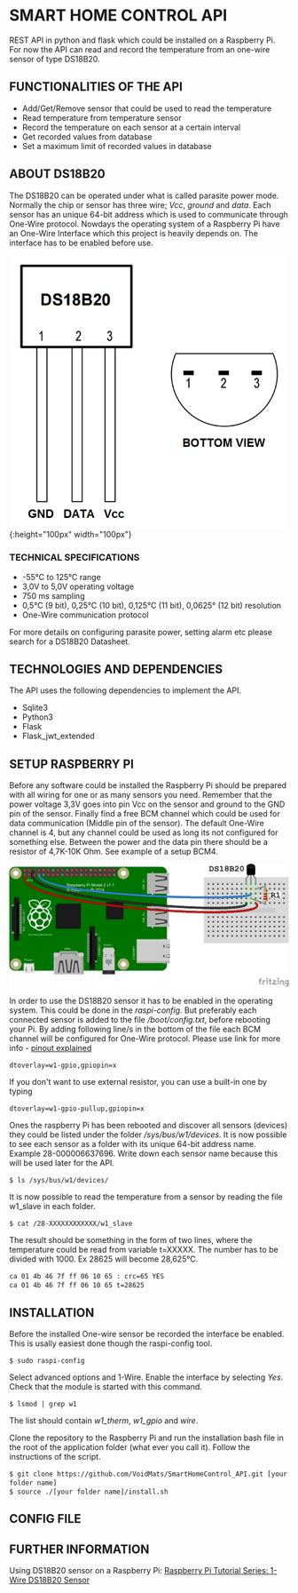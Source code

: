 # SMART HOME CONTROL API
REST API in python and flask which could be installed on a Raspberry Pi. For now the API can read and record the temperature from an one-wire sensor of type DS18B20. 

## FUNCTIONALITIES OF THE API
- Add/Get/Remove sensor that could be used to read the temperature
- Read temperature from temperature sensor
- Record the temperature on each sensor at a certain interval
- Get recorded values from database
- Set a maximum limit of recorded values in database

## ABOUT DS18B20
The DS18B20 can be operated under what is called parasite power mode. Normally the chip or sensor has three wire; _Vcc_, _ground_ and _data_. Each sensor has an unique 64-bit address which is used to communicate through One-Wire protocol. Nowdays the operating system of a Raspberry Pi have an One-Wire Interface which this project is heavily depends on. The interface has to be enabled before use.

![DS18B20 pinout](./images/DS18B20_pinout.png){:height="100px" width="100px"}

### TECHNICAL SPECIFICATIONS
- -55&deg;C to 125&deg;C range
- 3,0V to 5,0V operating voltage
- 750 ms sampling
- 0,5&deg;C (9 bit), 0,25&deg;C (10 bit), 0,125&deg;C (11 bit), 0,0625&deg; (12 bit) resolution
- One-Wire communication protocol

For more details on configuring parasite power, setting alarm etc please search for a DS18B20 Datasheet.

## TECHNOLOGIES AND DEPENDENCIES
The API uses the following dependencies to implement the API.  
- Sqlite3 
- Python3
- Flask
- Flask_jwt_extended

## SETUP RASPBERRY PI
Before any software could be installed the Raspberry Pi should be prepared with all wiring for one or as many sensors you need. Remember that the power voltage 3,3V goes into pin Vcc on the sensor and ground to the GND pin of the sensor. Finally find a free BCM channel which could be used for data communication (Middle pin of the sensor). The default One-Wire channel is 4, but any channel could be used as long its not configured for something else. Between the power and the data pin there should be a resistor of 4,7K-10K Ohm. See example of a setup BCM4.  

![Simple setup of one sensor on BCM4 channel](./images/Setup_BCM4.png)

In order to use the DS18B20 sensor it has to be enabled in the operating system. This could be done in the _raspi-config_. But preferably each connected sensor is added to the file _/boot/config.txt_, before rebooting your Pi. By adding following line/s in the bottom of the file each BCM channel will be configured for One-Wire protocol. Please use link for more info - [pinout explained](https://pinout.xyz/pinout/1_wire#)

```linux
dtoverlay=w1-gpio,gpiopin=x
```
If you don't want to use external resistor, you can use a built-in one by typing
```linux
dtoverlay=w1-gpio-pullup,gpiopin=x
```
Ones the raspberry Pi has been rebooted and discover all sensors (devices) they could be listed under the folder _/sys/bus/w1/devices_. It is now possible to see each sensor as a folder with its unique 64-bit address name. Example 28-000006637696. Write down each sensor name because this will be used later for the API.  

```linux
$ ls /sys/bus/w1/devices/
```

It is now possible to read the temperature from a sensor by reading the file w1_slave in each folder. 

```linux
$ cat /28-XXXXXXXXXXXX/w1_slave
```
The result should be something in the form of two lines, where the temperature could be read from variable t=XXXXX. The number has to be divided with 1000. Ex 28625 will become 28,625&deg;C.

```linux
ca 01 4b 46 7f ff 06 10 65 : crc=65 YES
ca 01 4b 46 7f ff 06 10 65 t=28625
```

## INSTALLATION
Before the installed One-wire sensor be recorded the interface be enabled. This is usally easiest done though the raspi-config tool.

```linux
$ sudo raspi-config
```

Select advanced options and 1-Wire. Enable the interface by selecting _Yes_. Check that the module is started with this command. 

```linux
$ lsmod | grep w1
```
The list should contain _w1_therm_, _w1_gpio_ and _wire_. 

Clone the repository to the Raspberry Pi and run the installation bash file in the root of the application folder (what ever you call it). Follow the instructions of the script. 

```linux
$ git clone https://github.com/VoidMats/SmartHomeControl_API.git [your folder name]
$ source ./[your folder name]/install.sh
```


## CONFIG FILE


## FURTHER INFORMATION
Using DS18B20 sensor on a Raspberry Pi:
[Raspberry Pi Tutorial Series: 1-Wire DS18B20 Sensor](https://www.waveshare.com/wiki/Raspberry_Pi_Tutorial_Series:_1-Wire_DS18B20_Sensor#Enable_1-Wire)







